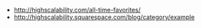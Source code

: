 - http://highscalability.com/all-time-favorites/
- http://highscalability.squarespace.com/blog/category/example
